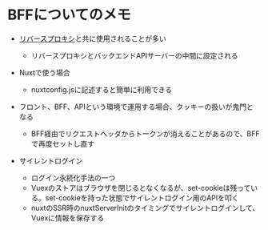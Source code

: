# BFFについてのメモ

- [リバースプロキシ](https://www.kagoya.jp/howto/network/reverse-proxy/)と共に使用されることが多い
  - リバースプロキシとバックエンドAPIサーバーの中間に設定される

- Nuxtで使う場合
  - nuxtconfig.jsに記述すると簡単に利用できる

- フロント、BFF、APIという環境で運用する場合、クッキーの扱いが鬼門となる
  - BFF経由でリクエストヘッダからトークンが消えることがあるので、BFFで再度セットし直す

- サイレントログイン
  - ログイン永続化手法の一つ
  - Vuexのストアはブラウザを閉じるとなくなるが、set-cookieは残っている。set-cookieを持った状態でサイレントログイン用のAPIを叩く
  - nuxtのSSR時のnuxtServerInitのタイミングでサイレントログインして、Vuexに情報を保存する
